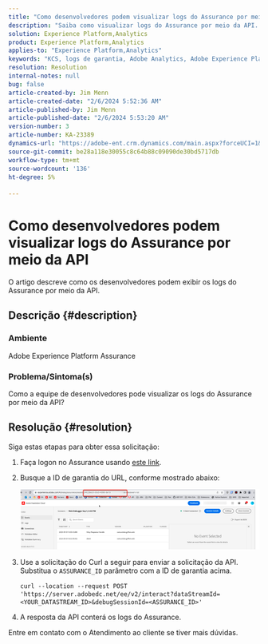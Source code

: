```yaml
---
title: "Como desenvolvedores podem visualizar logs do Assurance por meio da API"
description: "Saiba como visualizar logs do Assurance por meio da API. Envie a solicitação de API e substitua a ID de garantia conforme descrito."
solution: Experience Platform,Analytics
product: Experience Platform,Analytics
applies-to: "Experience Platform,Analytics"
keywords: "KCS, logs de garantia, Adobe Analytics, Adobe Experience Platform"
resolution: Resolution
internal-notes: null
bug: false
article-created-by: Jim Menn
article-created-date: "2/6/2024 5:52:36 AM"
article-published-by: Jim Menn
article-published-date: "2/6/2024 5:53:20 AM"
version-number: 3
article-number: KA-23389
dynamics-url: "https://adobe-ent.crm.dynamics.com/main.aspx?forceUCI=1&pagetype=entityrecord&etn=knowledgearticle&id=433543e7-b3c4-ee11-9079-6045bd006268"
source-git-commit: be28a118e30055c8c64b88c09090de30bd5717db
workflow-type: tm+mt
source-wordcount: '136'
ht-degree: 5%

---
```


# Como desenvolvedores podem visualizar logs do Assurance por meio da API


O artigo descreve como os desenvolvedores podem exibir os logs do Assurance por meio da API.

## Descrição {#description}


### Ambiente

Adobe Experience Platform Assurance

### Problema/Sintoma(s)

Como a equipe de desenvolvedores pode visualizar os logs do Assurance por meio da API?


## Resolução {#resolution}


Siga estas etapas para obter essa solicitação:

1. Faça logon no Assurance usando [este link](https://experience.adobe.com/assurance).
2. Busque a ID de garantia do URL, conforme mostrado abaixo:

   ![](assets/41e62e4b-3ba0-ee11-be37-6045bd006239.png)
3. Use a solicitação do Curl a seguir para enviar a solicitação da API. Substitua o `ASSURANCE_ID` parâmetro com a ID de garantia acima.<br>


   ```
   curl --location --request POST 'https://server.adobedc.net/ee/v2/interact?dataStreamId= <YOUR_DATASTREAM_ID>&debugSessionId=<ASSURANCE_ID>'
   ```


4. A resposta da API conterá os logs do Assurance.


Entre em contato com o Atendimento ao cliente se tiver mais dúvidas.
